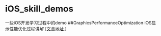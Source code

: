 # iOS_skill_demos
一些iOS开发学习过程中的demo
##GraphicsPerformanceOptimization
iOS显示性能优化过程讲解 [[文章地址 ]](https://www.jianshu.com/p/ee7658e14347)
